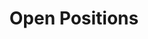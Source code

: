 ---
# Page title
title: Open Positions
# Page type - we want a landing page (such as a homepage)
type: landing

# Your landing page sections - add as many different content blocks as you like
sections:
  - block: markdown
    id: section-1
    content:
      text: |
        # Open Positions

        ## Postdoctoral Researcher and Graduate Student Positions are available!
        Please contact [Dr. Kaichen Dong](mailto:dkc22@sz.tsinghua.edu.cn) if you are interested in our research and majoring in physics, materials science, instrument science, mechanical engineering, electrical engineering, thermal engineering, optics, and telecommunications. 

        **We are looking for new group members with passion, talent, and grit!**

        ## Applications for PhD and Postdoc positions
        If you are interested in working with us as a PhD student or postdoc, please send an email to Dr. Kaichen Dong. State briefly why you are interested and attach a CV. No need for a separate cover letter or certificates. 
        
        **Important: please insert 'Application PhD' or 'Application Postdoc' in the subject line.**

        ## Master projects for Data Science and Information Technology students
        If you are a Master student at Data Science and Information Technology looking for a Master project, contact Dr. Kaichen Dong (or any group member) via email or stop by his office.

        ## Master projects for Advanced Manufacturing Students
        If you are an Advanced Manufacturing student and interested in working with us, please contact Dr. Kaichen Dong (or any group member) via email or stop by his office.

        ## Summer Camp Opportunities
        If you are interested in pursuing a Master Program or Ph.D Program via Summer Camp, there might be some useful links: 
        - [Tsinghua SIGS Summer Camp](https://www.sigs.tsinghua.edu.cn/120/list.htm)
        - [Tsinghua SIGS Homepage](https://www.sigs.tsinghua.edu.cn/)
        - [Tsinghua Graduate Admissions](https://yzbm.tsinghua.edu.cn/index)
---